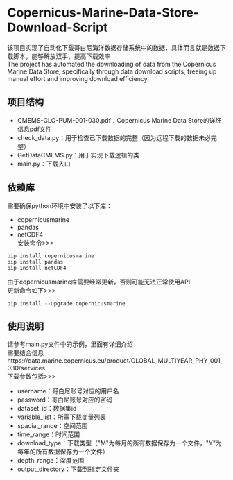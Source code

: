 # Copernicus-Marine-Data-Store-Download-Script
该项目实现了自动化下载哥白尼海洋数据存储系统中的数据，具体而言就是数据下载脚本，能够解放双手，提高下载效率  
The project has automated the downloading of data from the Copernicus Marine Data Store, specifically through data download scripts, freeing up manual effort and improving download efficiency.  
## 项目结构  
- CMEMS-GLO-PUM-001-030.pdf：Copernicus Marine Data Store的详细信息pdf文件
- check_data.py：用于检查已下载数据的完整（因为远程下载的数据未必完整）
- GetDataCMEMS.py：用于实现下载逻辑的类
- main.py：下载入口
## 依赖库  
需要确保python环境中安装了以下库：  
- copernicusmarine
- pandas
- netCDF4<br>
安装命令>>><br>
```
pip install copernicusmarine
pip install pandas
pip install netCDF4
```
由于copernicusmarine库需要经常更新，否则可能无法正常使用API  
更新命令如下>>><br>
```
pip install --upgrade copernicusmarine
```
## 使用说明<br>
请参考main.py文件中的示例，里面有详细介绍<br>
需要结合信息https://data.marine.copernicus.eu/product/GLOBAL_MULTIYEAR_PHY_001_030/services<br>
下载参数包括>>>
- username：哥白尼账号对应的用户名
- password：哥白尼账号对应的密码
- dataset_id：数据集id
- variable_list：所需下载变量列表
- spacial_range：空间范围
- time_range：时间范围
- download_type：下载类型（"M"为每月的所有数据保存为一个文件，"Y"为每年的所有数据保存为一个文件）
- depth_range：深度范围
- output_directory：下载到指定文件夹
